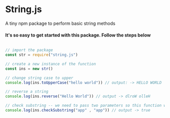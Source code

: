 # String.js
A tiny npm package to perform basic string methods

<h4>It's so easy to get started with this package. Follow the steps below</h4>

```javascript

// import the package 
const str = require("string.js")

// create a new instance of the function
const ins = new str()

// change string case to upper
console.log(ins.toUpperCase("hello world")) // output: -> HELLO WORLD

// reverse a string
console.log(ins.reverse("Hello World")) // output -> dlroW olleH

// check substring -- we need to pass two parameters so this function will check the first argument of the function same as the second one then it will return a boolean value
console.log(ins.checkSubstring("app" , "app")) // output -> true

```
